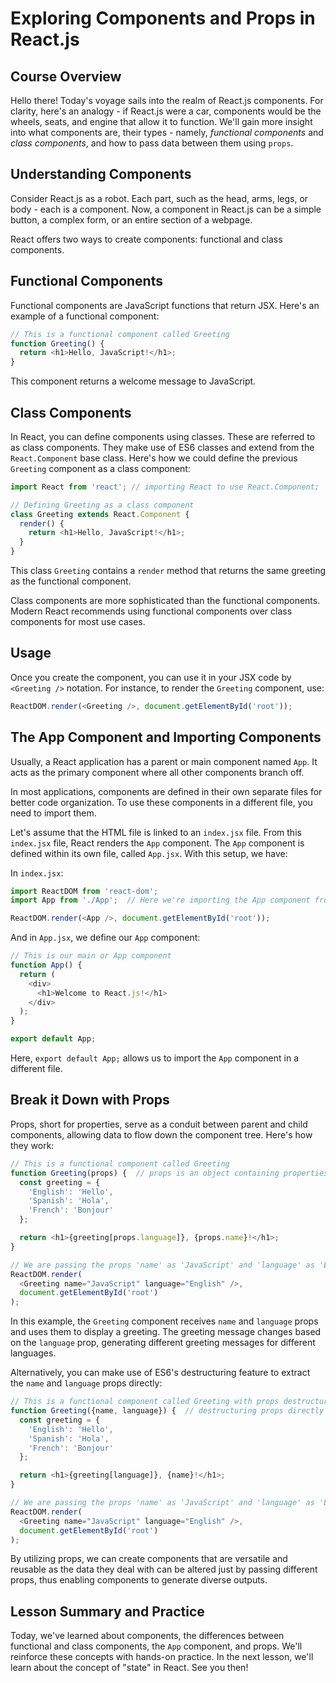 # Exploring Components and Props in React.js

## Course Overview
Hello there! Today's voyage sails into the realm of React.js components. For 
clarity, here's an analogy - if React.js were a car, components would be the 
wheels, seats, and engine that allow it to function. We'll gain more insight 
into what components are, their types - namely, *functional components* and 
*class  components*, and how to pass data between them using `props`.

## Understanding Components
Consider React.js as a robot. Each part, such as the head, arms, legs, or body - 
each is a component. Now, a component in React.js can be a simple button, a 
complex form, or an entire section of a webpage.

React offers two ways to create components: functional and class components.

## Functional Components
Functional components are JavaScript functions that return JSX. Here's an 
example of a functional component:

```JavaScript
// This is a functional component called Greeting
function Greeting() {
  return <h1>Hello, JavaScript!</h1>; 
}
```

This component returns a welcome message to JavaScript.

## Class Components
In React, you can define components using classes. These are referred to as 
class components. They make use of ES6 classes and extend from the 
`React.Component` base class. Here's how we could define the previous `Greeting` 
component as a class component:

```JavaScript
import React from 'react'; // importing React to use React.Component;

// Defining Greeting as a class component
class Greeting extends React.Component {
  render() {
    return <h1>Hello, JavaScript!</h1>; 
  }
}
```

This class `Greeting` contains a `render` method that returns the same greeting 
as the functional component.

Class components are more sophisticated than the functional components. Modern 
React recommends using functional components over class components for most use 
cases.

## Usage
Once you create the component, you can use it in your JSX code by `<Greeting />` 
notation. For instance, to render the `Greeting` component, use:

```JavaScript
ReactDOM.render(<Greeting />, document.getElementById('root'));
```

## The App Component and Importing Components
Usually, a React application has a parent or main component named `App`. It acts 
as the primary component where all other components branch off.

In most applications, components are defined in their own separate files for 
better code organization. To use these components in a different file, you need 
to import them.

Let's assume that the HTML file is linked to an `index.jsx` file. From this 
`index.jsx` file, React renders the `App` component. The `App` component is defined within its own file, called `App.jsx`. With this setup, we have:

In `index.jsx`:
```JavaScript
import ReactDOM from 'react-dom';
import App from './App';  // Here we're importing the App component from the App.jsx file

ReactDOM.render(<App />, document.getElementById('root'));
```

And in `App.jsx`, we define our `App` component:

```JavaScript
// This is our main or App component
function App() {
  return (
    <div>
      <h1>Welcome to React.js!</h1>
    </div>
  );
}

export default App;
```

Here, `export default App;` allows us to import the `App` component in a 
different file.

## Break it Down with Props
Props, short for properties, serve as a conduit between parent and child 
components, allowing data to flow down the component tree. Here's how they work:

```JavaScript
// This is a functional component called Greeting
function Greeting(props) {  // props is an object containing properties passed down from a parent component
  const greeting = {
    'English': 'Hello',
    'Spanish': 'Hola',
    'French': 'Bonjour'
  };

  return <h1>{greeting[props.language]}, {props.name}!</h1>; 
}

// We are passing the props 'name' as 'JavaScript' and 'language' as 'English'
ReactDOM.render(
  <Greeting name="JavaScript" language="English" />,
  document.getElementById('root')
);
```
In this example, the `Greeting` component receives `name` and `language` props 
and uses them to display a greeting. The greeting message changes based on the 
`language` prop, generating different greeting messages for different languages.

Alternatively, you can make use of ES6's destructuring feature to extract the 
`name` and `language` props directly:

```JavaScript
// This is a functional component called Greeting with props destructured
function Greeting({name, language}) {  // destructuring props directly in the function's parameters
  const greeting = {
    'English': 'Hello',
    'Spanish': 'Hola',
    'French': 'Bonjour'
  };

  return <h1>{greeting[language]}, {name}!</h1>; 
}

// We are passing the props 'name' as 'JavaScript' and 'language' as 'English'
ReactDOM.render(
  <Greeting name="JavaScript" language="English" />,
  document.getElementById('root')
);
```

By utilizing props, we can create components that are versatile and reusable as 
the data they deal with can be altered just by passing different props, thus 
enabling components to generate diverse outputs.

## Lesson Summary and Practice
Today, we've learned about components, the differences between functional and 
class components, the `App` component, and props. We'll reinforce these concepts 
with hands-on practice. In the next lesson, we'll learn about the concept of 
"state" in React. See you then!

```
```